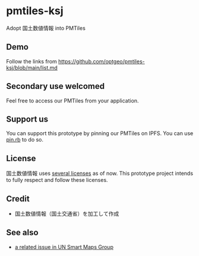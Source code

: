 # pmtiles-ksj
Adopt 国土数値情報 into PMTiles

## Demo
Follow the links from https://github.com/optgeo/pmtiles-ksj/blob/main/list.md

## Secondary use welcomed
Feel free to access our PMTiles from your application. 

## Support us
You can support this prototype by pinning our PMTiles on IPFS. You can use [pin.rb](https://github.com/optgeo/pmtiles-ksj/blob/main/pin.rb) to do so. 

## License 
国土数値情報 uses [several licenses](https://nlftp.mlit.go.jp/ksj/other/agreement.html) as of now. This prototype project intends to fully respect and follow these licenses. 

## Credit
- 国土数値情報（国土交通省）を加工して作成

## See also
- [a related issue in UN Smart Maps Group](https://github.com/UNopenGIS/7/issues/345)

